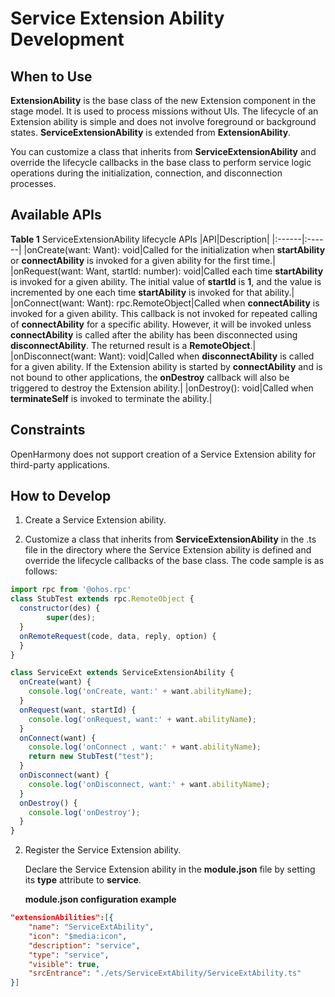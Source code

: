 # Service Extension Ability Development

## When to Use
**ExtensionAbility** is the base class of the new Extension component in the stage model. It is used to process missions without UIs. The lifecycle of an Extension ability is simple and does not involve foreground or background states. **ServiceExtensionAbility** is extended from **ExtensionAbility**.

You can customize a class that inherits from **ServiceExtensionAbility** and override the lifecycle callbacks in the base class to perform service logic operations during the initialization, connection, and disconnection processes.

## Available APIs

**Table 1** ServiceExtensionAbility lifecycle APIs
|API|Description|
|:------|:------|
|onCreate(want: Want): void|Called for the initialization when **startAbility** or **connectAbility** is invoked for a given ability for the first time.|
|onRequest(want: Want, startId: number): void|Called each time **startAbility** is invoked for a given ability. The initial value of **startId** is **1**, and the value is incremented by one each time **startAbility** is invoked for that ability.|
|onConnect(want: Want): rpc.RemoteObject|Called when **connectAbility** is invoked for a given ability. This callback is not invoked for repeated calling of **connectAbility** for a specific ability. However, it will be invoked unless **connectAbility** is called after the ability has been disconnected using **disconnectAbility**. The returned result is a **RemoteObject**.|
|onDisconnect(want: Want): void|Called when **disconnectAbility** is called for a given ability. If the Extension ability is started by **connectAbility** and is not bound to other applications, the **onDestroy** callback will also be triggered to destroy the Extension ability.|
|onDestroy(): void|Called when **terminateSelf** is invoked to terminate the ability.|


## Constraints

OpenHarmony does not support creation of a Service Extension ability for third-party applications.


## How to Develop

1. Create a Service Extension ability.

2. Customize a class that inherits from **ServiceExtensionAbility** in the .ts file in the directory where the Service Extension ability is defined and override the lifecycle callbacks of the base class. The code sample is as follows:

  ```js
  import rpc from '@ohos.rpc'
  class StubTest extends rpc.RemoteObject {
    constructor(des) {
          super(des);
    }
    onRemoteRequest(code, data, reply, option) {
    }
  }

  class ServiceExt extends ServiceExtensionAbility {
    onCreate(want) {
      console.log('onCreate, want:' + want.abilityName);
    }
    onRequest(want, startId) {
      console.log('onRequest, want:' + want.abilityName);
    }
    onConnect(want) {
      console.log('onConnect , want:' + want.abilityName);
      return new StubTest("test");
    }
    onDisconnect(want) {
      console.log('onDisconnect, want:' + want.abilityName);
    }
    onDestroy() {
      console.log('onDestroy');
    }
  }
  ```


2. Register the Service Extension ability.

   Declare the Service Extension ability in the **module.json** file by setting its **type** attribute to **service**.

   **module.json configuration example**

```json
"extensionAbilities":[{
    "name": "ServiceExtAbility",
    "icon": "$media:icon",
    "description": "service",
    "type": "service",
    "visible": true,
    "srcEntrance": "./ets/ServiceExtAbility/ServiceExtAbility.ts"    
}]
```
